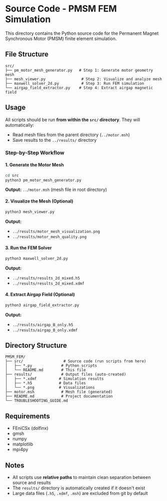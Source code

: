 # Source Code - PMSM FEM Simulation

This directory contains the Python source code for the Permanent Magnet Synchronous Motor (PMSM) finite element simulation.

## File Structure

```
src/
├── pm_motor_mesh_generator.py   # Step 1: Generate motor geometry mesh
├── mesh_viewer.py                # Step 2: Visualize and analyze mesh
├── maxwell_solver_2d.py          # Step 3: Run FEM simulation
└── airgap_field_extractor.py    # Step 4: Extract airgap magnetic field
```

## Usage

All scripts should be run **from within the `src/` directory**. They will automatically:
- Read mesh files from the parent directory (`../motor.msh`)
- Save results to the `../results/` directory

### Step-by-Step Workflow

#### 1. Generate the Motor Mesh
```bash
cd src
python3 pm_motor_mesh_generator.py
```
**Output:** `../motor.msh` (mesh file in root directory)

#### 2. Visualize the Mesh (Optional)
```bash
python3 mesh_viewer.py
```
**Output:** 
- `../results/motor_mesh_visualization.png`
- `../results/motor_mesh_quality.png`

#### 3. Run the FEM Solver
```bash
python3 maxwell_solver_2d.py
```
**Output:**
- `../results/results_2d_mixed.h5`
- `../results/results_2d_mixed.xdmf`

#### 4. Extract Airgap Field (Optional)
```bash
python3 airgap_field_extractor.py
```
**Output:**
- `../results/airgap_B_only.h5`
- `../results/airgap_B_only.xdmf`

## Directory Structure

```
PMSM_FEM/
├── src/                  # Source code (run scripts from here)
│   ├── *.py             # Python scripts
│   └── README.md        # This file
├── results/             # Output files (auto-created)
│   ├── *.xdmf          # Simulation results
│   ├── *.h5            # Data files
│   └── *.png           # Visualizations
├── motor.msh            # Mesh file (generated)
├── README.md            # Project documentation
└── TROUBLESHOOTING_GUIDE.md
```

## Requirements

- FEniCSx (dolfinx)
- gmsh
- numpy
- matplotlib
- mpi4py

## Notes

- All scripts use **relative paths** to maintain clean separation between source and results
- The `results/` directory is automatically created if it doesn't exist
- Large data files (`.h5`, `.xdmf`, `.msh`) are excluded from git by default

